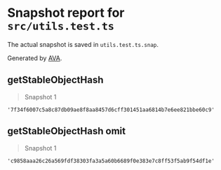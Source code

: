 # Snapshot report for `src/utils.test.ts`

The actual snapshot is saved in `utils.test.ts.snap`.

Generated by [AVA](https://avajs.dev).

## getStableObjectHash

> Snapshot 1

    '7f34f6007c5a8c87db09ae8f8aa8457d6cff301451aa6814b7e6ee821bbe60c9'

## getStableObjectHash omit

> Snapshot 1

    'c9858aaa26c26a569fdf38303fa3a5a60b6689f0e383e7c8ff53f5ab9f54df1e'
